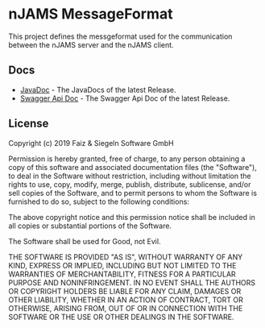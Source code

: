 # nJAMS MessageFormat

This project defines the messgeformat used for the communication between the nJAMS server and the nJAMS client.

## Docs

* [JavaDoc](https://integrationmatters.github.io/njams-messageformat/) - The JavaDocs of the latest Release.
* [Swagger Api Doc](https://integrationmatters.github.io/njams-messageformat/swagger.json) - The Swagger Api Doc of the latest Release.

## License

Copyright (c) 2019 Faiz & Siegeln Software GmbH

Permission is hereby granted, free of charge, to any person obtaining a copy of this software and associated documentation files (the "Software"),
to deal in the Software without restriction, including without limitation the rights to use, copy, modify, merge, publish, distribute, sublicense,
and/or sell copies of the Software, and to permit persons to whom the Software is furnished to do so, subject to the following conditions:

The above copyright notice and this permission notice shall be included in all copies or substantial portions of the Software.

The Software shall be used for Good, not Evil.

THE SOFTWARE IS PROVIDED "AS IS", WITHOUT WARRANTY OF ANY KIND, EXPRESS OR IMPLIED, INCLUDING BUT NOT LIMITED TO THE WARRANTIES OF MERCHANTABILITY,
FITNESS FOR A PARTICULAR PURPOSE AND NONINFRINGEMENT. IN NO EVENT SHALL THE AUTHORS OR COPYRIGHT HOLDERS BE LIABLE FOR ANY CLAIM, DAMAGES OR OTHER
LIABILITY, WHETHER IN AN ACTION OF CONTRACT, TORT OR OTHERWISE, ARISING FROM, OUT OF OR IN CONNECTION WITH THE SOFTWARE OR THE USE OR OTHER DEALINGS
IN THE SOFTWARE.

